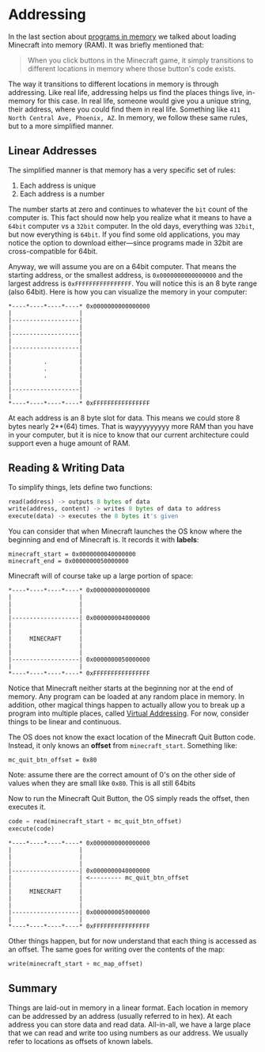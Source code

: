 # Addressing

In the last section about [programs in memory](./programs_in_mem.md) we talked about loading Minecraft into memory (RAM). It was briefly mentioned that:
> When you click buttons in the Minecraft game, it simply transitions to different locations in memory where those button's code exists.

The way it transitions to different locations in memory is through addressing. Like real life, addressing helps us find the places things live, in-memory for this case. In real life, someone would give you a unique string, their address, where you could find them in real life. Something like `411 North Central Ave, Phoenix, AZ`. In memory, we follow these same rules, but to a more simplified manner. 

## Linear Addresses

The simplified manner is that memory has a very specific set of rules:
1. Each address is unique
2. Each address is a number

The number starts at zero and continues to whatever the `bit` count of the computer is. This fact should now help you realize what it means to have a `64bit` computer vs a `32bit` computer. In the old days, everything was `32bit`, but now everything is `64bit`. If you find some old applications, you may notice the option to download either—since programs made in 32bit are cross-compatible for 64bit. 

Anyway, we will assume you are on a 64bit computer. That means the starting address, or the smallest address, is `0x0000000000000000` and the largest address is `0xFFFFFFFFFFFFFFFF`. You will notice this is an 8 byte range (also 64bit). Here is how you can visualize the memory in your computer:


```
*----*----*----*----* 0x0000000000000000
|                   |
|-------------------|
|                   |
|-------------------|
|                   |
|-------------------|
|                   |
|         .         |
|         .         |
|         .         | 
|                   |
|-------------------| 
|                   |
*----*----*----*----* 0xFFFFFFFFFFFFFFFF
```

At each address is an 8 byte slot for data. This means we could store 8 bytes nearly 2**(64) times. That is wayyyyyyyyy more RAM than you have in your computer, but it is nice to know that our current architecture could support even a huge amount of RAM. 

## Reading & Writing Data

To simplify things, lets define two functions:
```python
read(address) -> outputs 8 bytes of data
write(address, content) -> writes 8 bytes of data to address
execute(data) -> executes the 8 bytes it's given
```

You can consider that when Minecraft launches the OS know where the beginning and end of Minecraft is. It records it with **labels**:
```
minecraft_start = 0x0000000040000000
minecraft_end = 0x0000000050000000
```

Minecraft will of course take up a large portion of space:

```
*----*----*----*----* 0x0000000000000000
|                   |
|                   |
|                   |
|-------------------| 0x0000000040000000
|                   |
|                   |
|     MINECRAFT     |
|                   |
|                   |
|-------------------| 0x0000000050000000
|                   |
*----*----*----*----* 0xFFFFFFFFFFFFFFFF
```

Notice that Minecraft neither starts at the beginning nor at the end of memory. Any program can be loaded at any random place in memory. In addition, other magical things happen to actually allow you to break up a program into multiple places, called [Virtual Addressing](https://whatis.techtarget.com/definition/virtual-address). For now, consider things to be linear and continuous.

The OS does not know the exact location of the Minecraft Quit Button code. Instead, it only knows an **offset** from `minecraft_start`. Something like:
```
mc_quit_btn_offset = 0x80
```

Note: assume there are the correct amount of 0's on the other side of values when they are small like `0x80`. This is all still 64bits

Now to run the Minecraft Quit Button, the OS simply reads the offset, then executes it. 
```python
code = read(minecraft_start + mc_quit_btn_offset)
execute(code)
```

```
*----*----*----*----* 0x0000000000000000
|                   |
|                   |
|                   |
|-------------------| 0x0000000040000000
|                   | <--------- mc_quit_btn_offset
|                   |
|     MINECRAFT     |
|                   | 
|                   |
|-------------------| 0x0000000050000000
|                   |
*----*----*----*----* 0xFFFFFFFFFFFFFFFF
```

Other things happen, but for now understand that each thing is accessed as an offset. The same goes for writing over the contents of the map:
```python
write(minecraft_start + mc_map_offset)
```

## Summary

Things are laid-out in memory in a linear format. Each location in memory can be addressed by an address (usually referred to in hex). At each address you can store data and read data. All-in-all, we have a large place that we can read and write too using numbers as our address. We usually refer to locations as offsets of known labels.


